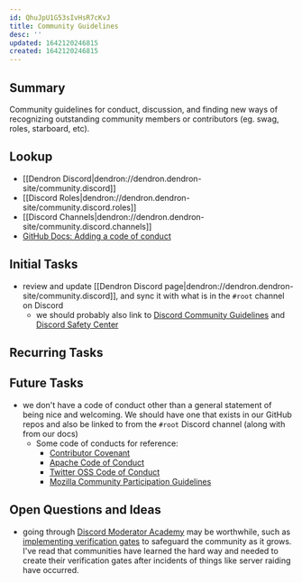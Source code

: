 ```yaml
---
id: QhuJpU1G53sIvHsR7cKvJ
title: Community Guidelines
desc: ''
updated: 1642120246815
created: 1642120246815
---
```


## Summary

Community guidelines for conduct, discussion, and finding new ways of recognizing outstanding community members or contributors (eg. swag, roles, starboard, etc). 

## Lookup
- [[Dendron Discord|dendron://dendron.dendron-site/community.discord]]
- [[Discord Roles|dendron://dendron.dendron-site/community.discord.roles]]
- [[Discord Channels|dendron://dendron.dendron-site/community.discord.channels]]
- [GitHub Docs: Adding a code of conduct](https://docs.github.com/en/communities/setting-up-your-project-for-healthy-contributions/adding-a-code-of-conduct-to-your-project)

## Initial Tasks
- review and update [[Dendron Discord page|dendron://dendron.dendron-site/community.discord]], and sync it with what is in the `#root` channel on Discord
  - we should probably also link to [Discord Community Guidelines](https://discord.com/guidelines) and [Discord Safety Center](https://discord.com/safety)

## Recurring Tasks


## Future Tasks
- we don't have a code of conduct other than a general statement of being nice and welcoming. We should have one that exists in our GitHub repos and also be linked to from the `#root` Discord channel (along with from our docs)
  - Some code of conducts for reference:
    - [Contributor Covenant](https://www.contributor-covenant.org/)
    - [Apache Code of Conduct](https://www.apache.org/foundation/policies/conduct.html)
    - [Twitter OSS Code of Conduct](https://github.com/twitter/.github/blob/main/code-of-conduct.md)
    - [Mozilla Community Participation Guidelines](https://www.mozilla.org/en-US/about/governance/policies/participation/)

## Open Questions and Ideas
- going through [Discord Moderator Academy](https://discord.com/moderation) may be worthwhile, such as [implementing verification gates](https://discord.com/moderation/1500000177981-301:-Implementing-Verification-Gates) to safeguard the community as it grows. I've read that communities have learned the hard way and needed to create their verification gates after incidents of things like server raiding have occurred.
